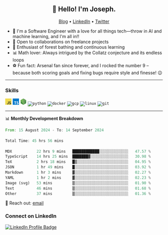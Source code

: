 <h2 align="center">👋 Hello! I'm Joseph.</h2>
<p align="center">
  <a href="https://ngugi-dev-blog-page.vercel.app/blog/">Blog</a> •
  <a href="https://www.linkedin.com/in/dev-joseph">LinkedIn</a> •
  <a href="#">Twitter</a> 
</p>


- 🔭 I'm a Software Engineer with a love for all things tech—throw in AI and machine learning, and I'm all in!!
- 💬 Open to collaborations on freelance projects
- 🌳 Enthusiast of forest bathing and continuous learning
- 📊 Math lover: Always intrigued by the Collatz conjecture and its endless loops
- ⚽ Fun fact: Arsenal fan since forever, and I rocked the number 9 – because both scoring goals and fixing bugs require style and finesse! 😉

-------


### Skills
<code><img height="20" alt="javascript" src="https://raw.githubusercontent.com/github/explore/80688e429a7d4ef2fca1e82350fe8e3517d3494d/topics/javascript/javascript.png"></code>
<code><img height="20" alt="typescript" src="https://raw.githubusercontent.com/github/explore/80688e429a7d4ef2fca1e82350fe8e3517d3494d/topics/typescript/typescript.png"></code>
<code><img height="20" alt="nodejs" src="https://raw.githubusercontent.com/github/explore/80688e429a7d4ef2fca1e82350fe8e3517d3494d/topics/nodejs/nodejs.png"></code>
<code><img height="20" alt="python" src="https://cdn.cdnlogo.com/logos/p/3/python.svg"></code>
<code><img height="20" alt="docker" src="https://cdn.worldvectorlogo.com/logos/docker.svg"></code>
<code><img height="20" alt="gcp" src="https://cdn.cdnlogo.com/logos/g/75/google-cloud.svg"></code>
<code><img height="20" alt="linux" src="https://cdn.cdnlogo.com/logos/l/21/linux-tux.svg"></code>
<code><img height="20" alt="git" src="https://cdn.worldvectorlogo.com/logos/git-icon.svg"></code>

-------

📊 **Monthly Development Breakdown**

<!--START_SECTION:waka-->

```rust
From: 15 August 2024 - To: 14 September 2024

Total Time: 45 hrs 56 mins

MDX           22 hrs 9 mins   ████████████░░░░░░░░░░░░░   47.57 %
TypeScript    14 hrs 25 mins  ███████▓░░░░░░░░░░░░░░░░░   30.98 %
TeX           2 hrs 18 mins   █▒░░░░░░░░░░░░░░░░░░░░░░░   04.95 %
JSON          1 hr 49 mins    █░░░░░░░░░░░░░░░░░░░░░░░░   03.92 %
Markdown      1 hr 3 mins     ▓░░░░░░░░░░░░░░░░░░░░░░░░   02.27 %
YAML          1 hr 2 mins     ▓░░░░░░░░░░░░░░░░░░░░░░░░   02.23 %
Image (svg)   53 mins         ▒░░░░░░░░░░░░░░░░░░░░░░░░   01.90 %
Text          46 mins         ▒░░░░░░░░░░░░░░░░░░░░░░░░   01.68 %
Other         37 mins         ▒░░░░░░░░░░░░░░░░░░░░░░░░   01.36 %
```

<!--END_SECTION:waka-->

📧 Reach out: [email](mailto:josephngugi.dev@gmail.com)

### Connect on LinkedIn
[![LinkedIn Profile Badge](https://img.shields.io/badge/LinkedIn-2D9CDB?style=for-the-badge&logo=linkedin&logoColor=white)](https://www.linkedin.com/in/dev-joseph)
